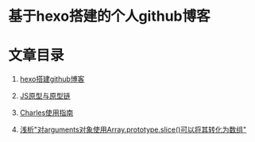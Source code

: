 # 基于hexo搭建的个人github博客


# 文章目录


1. [hexo搭建github博客](https://lie8466.github.io/2017/how-hexo/)

2. [JS原型与原型链](https://lie8466.github.io/2017/JS-prototype/)

3. [Charles使用指南](https://lie8466.github.io/2017/how-charles/)

4. [浅析"对arguments对象使用Array.prototype.slice()可以将其转化为数组"](https://lie8466.github.io/2017/arguments-slice/)